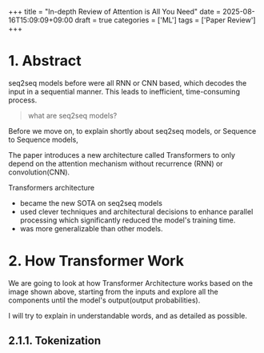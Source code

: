 +++
title = "In-depth Review of Attention is All You Need"
date = 2025-08-16T15:09:09+09:00
draft = true
categories = ['ML']
tags = ['Paper Review']
+++

# 1. Abstract

seq2seq models before were all RNN or CNN based, which decodes the input in a sequential manner. This leads to inefficient, time-consuming process.

> what are seq2seq models?

Before we move on, to explain shortly about seq2seq models, or Sequence to Sequence models,

The paper introduces a new architecture called Transformers to only depend on the attention mechanism without recurrence (RNN) or convolution(CNN).

Transformers architecture
- became the new SOTA on seq2seq models
- used clever techniques and architectural decisions to enhance parallel processing which significantly reduced the model's training time.
- was more generalizable than other models.


# 2. How Transformer Work

We are going to look at how Transformer Architecture works based on the image shown above, starting from the inputs and explore all the components until the model's output(output probabilities).

I will try to explain in understandable words, and as detailed as possible.

## 2.1.1. Tokenization